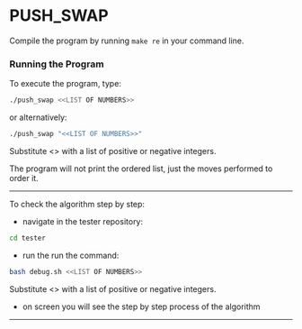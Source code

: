 # PUSH_SWAP

Compile the program by running `make re` in your command line.

### Running the Program

To execute the program, type:
```bash
./push_swap <<LIST OF NUMBERS>>
```

or alternatively:

```bash
./push_swap "<<LIST OF NUMBERS>>"
```
Substitute <<LIST OF NUMBERS>> with a list of positive or negative integers.

The program will not print the ordered list, just the moves performed to order it.

---
To check the algorithm step by step:
- navigate in the tester repository:
```bash
cd tester
```
- run the run the command:
```bash
bash debug.sh <<LIST OF NUMBERS>>
```
Substitute <<LIST OF NUMBERS>> with a list of positive or negative integers.

- on screen you will see the step by step process of the algorithm
---

